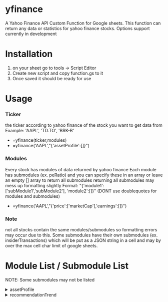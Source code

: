 # yfinance
A Yahoo Finance API Custom Function for Google sheets. This function can return any data or statistics for yahoo finance stocks. Options support currently in development

# Installation
1. on your sheet go to tools -> Script Editor
2. Create new script and copy function.gs to it
3. Once saved it should be ready for use

# Usage

### Ticker
the ticker according to yahoo finance of the stock you want to get data from
Example: 'AAPL', 'TD.TO', 'BRK-B'
* =yfinance(ticker,modules)
* =yfinance('AAPL',"{'assetProfile':[]}")

### Modules
Every stock has modules of data returned by yahoo finance
Each module has submodules (ex. peRatio) and you can specify these in an array or leave an empty [] array to return all submodules
returning all submodules may mess up formatting slightly
Format: "{'module1':['subModule1','subModule2'],
          'module2':[]}" (DONT use doublequotes for modules and submodules)
* =yfinance('AAPL',"{'price':['marketCap'],'earnings':[]}")

### Note
not all stocks contain the same modules/submodules so formatting errors may occur due to this. Some submodules have their own submodules (ex. insiderTransactions) which will be put as a JSON string in a cell and may by over the max cell char limit of google sheets. 




# Module List / Submodule List
NOTE: Some submodules may not be listed

<details>
<summary>assetProfile </summary>
<br>
	- address1<br>
	- city<br>
	- state<br>
	- zip<br>
	- country<br>
	- phone<br>
	- website<br>
	- industry<br>
	- sector<br>
	- longBusinessSummary<br>
	- fullTimeEmployees<br>
	- companyOfficers<br>
	- auditRisk<br>
	- boardRisk<br>
	- compensationRisk<br>
	- shareHolderRightsRisk<br>
	- overallRisk<br>
	- governanceEpochDate<br>
	- compensationAsOfEpochDate<br>
	- maxAge<br>
	- address2<br>
	- fax<br>
	<br><br>
</details><details>
<summary>recommendationTrend</summary>
	- trend
	- maxAge
* cashflowStatementHistory
	- cashflowStatements
	- maxAge
* indexTrend
	- maxAge
	- symbol
	- peRatio
	- pegRatio
	- estimates
* defaultKeyStatistics
	- maxAge
	- priceHint
	- enterpriseValue
	- forwardPE
	- profitMargins
	- floatShares
	- sharesOutstanding
	- sharesShort
	- sharesShortPriorMonth
	- sharesShortPreviousMonthDate
	- dateShortInterest
	- sharesPercentSharesOut
	- heldPercentInsiders
	- heldPercentInstitutions
	- shortRatio
	- shortPercentOfFloat
	- beta
	- impliedSharesOutstanding
	- morningStarOverallRating
	- morningStarRiskRating
	- category
	- bookValue
	- priceToBook
	- annualReportExpenseRatio
	- ytdReturn
	- beta3Year
	- totalAssets
	- yield
	- fundFamily
	- fundInceptionDate
	- legalType
	- threeYearAverageReturn
	- fiveYearAverageReturn
	- priceToSalesTrailing12Months
	- lastFiscalYearEnd
	- nextFiscalYearEnd
	- mostRecentQuarter
	- earningsQuarterlyGrowth
	- revenueQuarterlyGrowth
	- netIncomeToCommon
	- trailingEps
	- forwardEps
	- pegRatio
	- lastSplitFactor
	- lastSplitDate
	- enterpriseToRevenue
	- enterpriseToEbitda
	- 52WeekChange
	- SandP52WeekChange
	- lastDividendValue
	- lastDividendDate
	- lastCapGain
	- annualHoldingsTurnover
* industryTrend
	- maxAge
	- symbol
	- peRatio
	- pegRatio
	- estimates
* quoteType
	- exchange
	- quoteType
	- symbol
	- underlyingSymbol
	- shortName
	- longName
	- firstTradeDateEpochUtc
	- timeZoneFullName
	- timeZoneShortName
	- uuid
	- messageBoardId
	- gmtOffSetMilliseconds
	- maxAge
* incomeStatementHistory
	- incomeStatementHistory
	- maxAge
* fundOwnership
	- maxAge
	- ownershipList
* summaryDetail
	- maxAge
	- priceHint
	- previousClose
	- open
	- dayLow
	- dayHigh
	- regularMarketPreviousClose
	- regularMarketOpen
	- regularMarketDayLow
	- regularMarketDayHigh
	- dividendRate
	- dividendYield
	- exDividendDate
	- payoutRatio
	- fiveYearAvgDividendYield
	- beta
	- trailingPE
	- forwardPE
	- volume
	- regularMarketVolume
	- averageVolume
	- averageVolume10days
	- averageDailyVolume10Day
	- bid
	- ask
	- bidSize
	- askSize
	- marketCap
	- yield
	- ytdReturn
	- totalAssets
	- expireDate
	- strikePrice
	- openInterest
	- fiftyTwoWeekLow
	- fiftyTwoWeekHigh
	- priceToSalesTrailing12Months
	- fiftyDayAverage
	- twoHundredDayAverage
	- trailingAnnualDividendRate
	- trailingAnnualDividendYield
	- navPrice
	- currency
	- fromCurrency
	- toCurrency
	- lastMarket
	- volume24Hr
	- volumeAllCurrencies
	- circulatingSupply
	- algorithm
	- maxSupply
	- startDate
	- tradeable
* insiderHolders
	- holders
	- maxAge
* calendarEvents
	- maxAge
	- earnings
	- exDividendDate
	- dividendDate
* upgradeDowngradeHistory
	- history
	- maxAge
* price
	- maxAge
	- preMarketChangePercent
	- preMarketChange
	- preMarketTime
	- preMarketPrice
	- preMarketSource
	- postMarketChange
	- postMarketPrice
	- regularMarketChangePercent
	- regularMarketChange
	- regularMarketTime
	- priceHint
	- regularMarketPrice
	- regularMarketDayHigh
	- regularMarketDayLow
	- regularMarketVolume
	- averageDailyVolume10Day
	- averageDailyVolume3Month
	- regularMarketPreviousClose
	- regularMarketSource
	- regularMarketOpen
	- strikePrice
	- openInterest
	- exchange
	- exchangeName
	- exchangeDataDelayedBy
	- marketState
	- quoteType
	- symbol
	- underlyingSymbol
	- shortName
	- longName
	- currency
	- quoteSourceName
	- currencySymbol
	- fromCurrency
	- toCurrency
	- lastMarket
	- volume24Hr
	- volumeAllCurrencies
	- circulatingSupply
	- marketCap
* balanceSheetHistory
	- balanceSheetStatements
	- maxAge
* earningsTrend
	- trend
	- maxAge
* secFilings
	- filings
	- maxAge
* institutionOwnership
	- maxAge
	- ownershipList
* majorHoldersBreakdown
	- maxAge
	- insidersPercentHeld
	- institutionsPercentHeld
	- institutionsFloatPercentHeld
	- institutionsCount
* balanceSheetHistoryQuarterly
	- balanceSheetStatements
	- maxAge
* earningsHistory
	- history
	- maxAge
* majorDirectHolders
	- holders
	- maxAge
* summaryProfile
	- address1
	- city
	- state
	- zip
	- country
	- phone
	- website
	- industry
	- sector
	- longBusinessSummary
	- fullTimeEmployees
	- companyOfficers
	- maxAge
	- address2
	- fax
* netSharePurchaseActivity
	- maxAge
	- period
	- buyInfoCount
	- buyInfoShares
	- buyPercentInsiderShares
	- sellInfoCount
	- sellInfoShares
	- sellPercentInsiderShares
	- netInfoCount
	- netInfoShares
	- netPercentInsiderShares
	- totalInsiderShares
* insiderTransactions
	- transactions
	- maxAge
* sectorTrend
	- maxAge
	- symbol
	- peRatio
	- pegRatio
	- estimates
* incomeStatementHistoryQuarterly
	- incomeStatementHistory
	- maxAge
* cashflowStatementHistoryQuarterly
	- cashflowStatements
	- maxAge
* earnings
	- maxAge
	- earningsChart
	- financialsChart
	- financialCurrency
* financialData
	- maxAge
	- currentPrice
	- targetHighPrice
	- targetLowPrice
	- targetMeanPrice
	- targetMedianPrice
	- recommendationMean
	- recommendationKey
	- numberOfAnalystOpinions
	- totalCash
	- totalCashPerShare
	- ebitda
	- totalDebt
	- quickRatio
	- currentRatio
	- totalRevenue
	- debtToEquity
	- revenuePerShare
	- returnOnAssets
	- returnOnEquity
	- grossProfits
	- freeCashflow
	- operatingCashflow
	- earningsGrowth
	- revenueGrowth
	- grossMargins
	- ebitdaMargins
	- operatingMargins
	- profitMargins
	- financialCurrency
* fundProfile
	- maxAge
	- styleBoxUrl
	- family
	- categoryName
	- legalType
	- managementInfo
	- feesExpensesInvestment
	- feesExpensesInvestmentCat
	- initInvestment
	- initIraInvestment
	- initAipInvestment
	- subseqInvestment
	- subseqIraInvestment
	- subseqAipInvestment
	- brokerages
* topHoldings
	- maxAge
	- cashPosition
	- stockPosition
	- bondPosition
	- otherPosition
	- preferredPosition
	- convertiblePosition
	- holdings
	- equityHoldings
	- bondHoldings
	- bondRatings
	- sectorWeightings
* fundPerformance
	- maxAge
	- performanceOverview
	- performanceOverviewCat
	- trailingReturns
	- trailingReturnsNav
	- trailingReturnsCat
	- annualTotalReturns
	- pastQuarterlyReturns
	- riskOverviewStatistics
	- riskOverviewStatisticsCat
